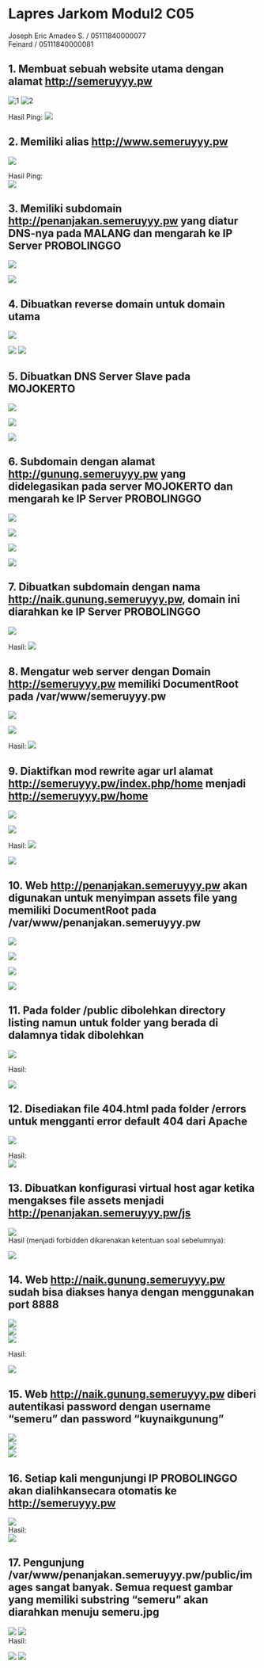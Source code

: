 # Lapres Jarkom Modul2 C05
Joseph Eric Amadeo S. / 05111840000077  
Feinard / 05111840000081

## 1. Membuat sebuah website utama dengan alamat http://semeruyyy.pw 
![1](https://lh5.googleusercontent.com/RTR_pvOtEZMWTk475htryTls1H5GyAV-zdWJJVfNkEL3q2dtfuBcuUp31IiGMxXt_UcNn66dn_DKWr3c0hWQs8W98fhZU26fOGzPXYvAdcKpthTjuohxf7c_wEvreAVBSr85ocWu)
![2](https://lh4.googleusercontent.com/FJAXFVr5CaVyj0yQ_3KIwKSft0YfRQAbnveiwpRDn9NljlLYX-1iISsSfGTc8MfmnruDXcHVSrodyFq6eqLVija2y29WHYNRo5fQpHXG9cDcO5zBMYzSP7M3jYRSNPJWcp-1edgo)  

Hasil Ping:
![](https://lh5.googleusercontent.com/BpBRM58pPbo-_DYhTpmZithMhWP8N9rzGvTiAeenTEWV0cXc5p36nFFygx1MlTiMsDvaU-C_FW9hS3c2bCcYCEIWKBdWcexqkoVAMF7xcHOZY83xEQx7lzOuTq3mMqygxbQHi7l9)

## 2. Memiliki alias http://www.semeruyyy.pw
![]( https://lh5.googleusercontent.com/aX8BeoqJcZNsd8wmMy1oJoytIKWu2480v7gps3jPlVxBXqgVuysuAEPKsa2TnSnYTqjHeLVX5-j_hmgmTCUzzW-_yqVzvMlMEM0728uSYRNVypFa2gvbfx8GaJ85c_BcRS68KzL5)

Hasil Ping:  
![]( https://lh6.googleusercontent.com/iNBTsIHCUe9Gky8iWGPw8VeV-uwnpg8wiCM8AqugxboxFCSkdL1RbO9B6NN5piBfffXJ9EoNh_vEYfn18trYdCaBudUHtiS16KYjIPRQZ5wVG_t4iO1Z2PJE18XZlJ2NzkmyzeWT)

## 3. Memiliki subdomain http://penanjakan.semeruyyy.pw yang diatur DNS-nya pada MALANG dan mengarah ke IP Server PROBOLINGGO
![](https://lh5.googleusercontent.com/vDec0AV6JNDbe4YPvxNi8WdR2rtCmKGZeyXuGKfPtINGBNW62a0QZrmqfX_fB9FlS2WcQv4YoNfVQn6IGwHg4sZbgEuYKPKjvHE2aY2RbkcXmPoHDP8DyrWzCseYqihjQqP8QhE_)

![]( https://lh3.googleusercontent.com/Re4-h-qIc7bg5pThdGlx_pLYQ02z8sY7bF2gkXIg3vHq1NNCcq_kY2mwZkxtmX773GcBGiroVIZ-kf9sA3N1T40LiHxZfx7opSGAEfCZQyfYSFwWzhT4DHaTTXHQmJjDH6lIPsUs)

## 4. Dibuatkan reverse domain untuk domain utama  
![](https://lh3.googleusercontent.com/Yh2DabHXlPQntxuG8U0ktR18XcMr70GwNOtboERTzIn9rP6TB9bkPPT3_RIlZBkNnxCIR_ru3NovQTiDCJTvZXL7zpZA2Gql6PrwxacdXoK2Jvs2N5oKUY62_rPBYnzK02YYQjK8)

![]( https://lh5.googleusercontent.com/zT6QDJOYmfOpQpvOta2gJQwxrJ63xB_xlVOFEtFiktu6q9VEk6Wm1RSmbZgfa63z6pL161IXja1sOx3M-SwJliBwl37TqSDbHhBos4ycRsaikrGb0c-Tb3qzHFqgmSlQ7lnfTC4p)
![](https://lh5.googleusercontent.com/h4JQxSUI_IPnS80tFc_ERSAJJLTs4C9Te5xugujeIZNst1P4Cq76AqgNNuJ9cq6nSJ2tevuZwQ_rMKuOCyuVKjAYVGCNnezcrJ0ABHUy1DYYt7-DxoF_yHwL_ju25UKN2e8yrtZN)

## 5. Dibuatkan DNS Server Slave pada MOJOKERTO
![](https://lh3.googleusercontent.com/-IjHXN4SD828-NJybSuio6IxRtPcMuhVXUsCyDzzBaYB8iBsn8ukS2bq0VYl0kiZ9NvTVYC-KYYIAn6PUJZbeDV4fRz6D_pD7HNiu6Ns5zXZO8D-4y6Ul44NhghfZPZA-OKSuKdy)

![](https://lh4.googleusercontent.com/1rFjVfTsBE9-AM842rzggs-q_K6nX1OM8ZggqgoQGbIbsPXqr1KN3BaqcBzXF0vf8K_kZlYUr24K9yjV-hjxo4Og9BKc6X3KKY4ipabKavS9KlZAMmx1Btlkz3gX5fjZkiEMBWmD)

![](https://lh5.googleusercontent.com/i2sDUdf2hQNJyTZrDB_L3zN9EZ03F7UZ3WJzsRWsatroy8GDbDVnc1O7ieghPBt6drJi2M7LzPre_JzNXAj_1iS9cg4WXhR5f-xh4Arqagl-y0JqdxyH0SSPS4Zzifd9Z7iOv5Mo)

## 6. Subdomain dengan alamat http://gunung.semeruyyy.pw yang didelegasikan pada server MOJOKERTO dan mengarah ke IP Server PROBOLINGGO

![](https://lh4.googleusercontent.com/i9FRi3JZynFT8CPeLJqSZ1UvODOA2sMaoNyRIEtAY0Nulkm_gpWkVL0AnE028DcD_UDrqlGj3deb14Lwu1NdK69Y0hER9CPWoDL7Mj2570h7uBSO_0y1_K3e1JeinK3cEGsXbMOE)

![](https://lh3.googleusercontent.com/Fur6DkkMzx92hCBPVYatm-fbYqUwUpP12d7CAvwAWCmOn1FcsWOpEqcqIquX6f3KRCvTm8oFleL8J4K-twDvGt6INtrjbPg5g_h7OGewZHeGOmKuQpWZc9uwUKgYzV7G0PAKr1II)

![](https://lh3.googleusercontent.com/7kUYMfoB2wzH4cVQJTZpS9fuRmVUCw8e2H7istoxtnHj36tJ8Cjec_dtBeJQKCt_h1F49NPPDNa24rmhQmLdX8Ucob4eJfeNM3Qj2CeJ17xmqPQ8WsUklkWesypRlupZOmGBc7Ku)

![](https://lh6.googleusercontent.com/bwReI_3dIysRb5dlJXu4PpTg0bPN6zfNvApBPAVT6OBZXyiOIuJSJyF1V_VQEUCVCYm7p9MyxPdqLewb1Vm7T8UP3UVL4PIhGVkoMTMItKqcX6PH-uqf7AovtcuUgjiETdok_-BL)

## 7. Dibuatkan subdomain dengan nama http://naik.gunung.semeruyyy.pw, domain ini diarahkan ke IP Server PROBOLINGGO
![](https://lh3.googleusercontent.com/7kUYMfoB2wzH4cVQJTZpS9fuRmVUCw8e2H7istoxtnHj36tJ8Cjec_dtBeJQKCt_h1F49NPPDNa24rmhQmLdX8Ucob4eJfeNM3Qj2CeJ17xmqPQ8WsUklkWesypRlupZOmGBc7Ku)  

Hasil:
![](https://lh6.googleusercontent.com/bwReI_3dIysRb5dlJXu4PpTg0bPN6zfNvApBPAVT6OBZXyiOIuJSJyF1V_VQEUCVCYm7p9MyxPdqLewb1Vm7T8UP3UVL4PIhGVkoMTMItKqcX6PH-uqf7AovtcuUgjiETdok_-BL)

## 8. Mengatur web server dengan Domain http://semeruyyy.pw memiliki DocumentRoot pada /var/www/semeruyyy.pw
![](https://lh4.googleusercontent.com/toYVMkFhCNdKiuXWHLXEOa7NMQ2AnP_1Ux0QC5QVE10DPivwP7l2fKfAZFTg8ttAbTmjNfmSBYJJ2aUFPCUCRfd0RgKyjrv6Q1lY6MkZGiF-O1wSV94rccknQDP1wNCUkWulNIeh)

![](https://lh4.googleusercontent.com/J7RFzHaTT7glk4Ja2lwMjeAnn214f4IIs7R8nGiIy2UI7M3zULbtmCcCLizH3AwKMvV0ySP21bO7OxwjqA9Nx35WspopycrTrL_ORPwhB74TAQC1QDjxGj5yPdtO1QoH_ePmnQgo)

Hasil:
![](https://lh5.googleusercontent.com/lnVFfSguj7pyBRWOkdIcIrd8aLx-0QZNRWvaedIkOXOq8XN3_fGDE57MIXPN-tmDE1ih3td9fbqhhILkmgDBD-SvLfXw-BDv1TAa2oF4gjzfFgFikrS698iYNLqLtufUG-L4mrwe)

## 9. Diaktifkan mod rewrite agar url alamat http://semeruyyy.pw/index.php/home menjadi http://semeruyyy.pw/home 
![](https://lh5.googleusercontent.com/JX9OKbab9FYDyA_uz4X-2XxwzgbtyQhqHf7w-8Rl_qlDlNI7WcMH5r-StzRrxAJMrZklxu0WXcpSvGx8J_v7R6h8MBkH_rltdVjM85bkRh6GgvX3eXRniErlz5A_qYujH5eywHCG)

![](https://lh6.googleusercontent.com/zz3MSN2fANIa6I1JoIEMSTeZdCTDEcJ6f-AHWFX8EJs3fJnEFdQQUVBV_j8AqvmmUn9puW_D0dQ1Fg7tuFsmyvZk8SRubkY0FfNDFx7ZHJ6ZRbVFpdO6cgkvH1s7sE9YXLnuIKsz)

Hasil:
![](https://lh4.googleusercontent.com/reiPNeyXmU4pWCnfMNGKVcP0Q85_LmR9M28R4ig98LqYKX1HQHcNux9gnKoZhgEqtmqdoyg_AZm1nAWCv1sGFTU3Ms5UJVy1LZPPVKEhBfeBU0wcjOEM9IlqCoSDfg15YDNLX9Xp)

![](https://lh4.googleusercontent.com/_oHEg2PlGEO9GT4fvFfVVzmzeQmdYAR_15LXw92K-X7cMAX3w0QXstJA6QLz7NVJmnKzTG--2cmtrelMj_snCkYuRfdrBLHmAszJgAvPlqk9wXneDvVHTJ4UndW4gpMez_dBZ0cr)

## 10. Web http://penanjakan.semeruyyy.pw akan digunakan untuk menyimpan assets file yang memiliki DocumentRoot pada /var/www/penanjakan.semeruyyy.pw
![](https://lh5.googleusercontent.com/IcbSepoE0KZEcPbpx6zpOE8l6TtvLPBNWBc0oL-CVYTUGJExeB2Doj6amqrDOwdrnY8CU8ojLw6TAAwRoA6DSP5yEVIO-j4NSzbIsQRxkNNDmzbiEhpNs9kfx9X2IH_YS408UOOw)

![](https://lh3.googleusercontent.com/U2XuMuog4vwK9KElqX0URcuIJ4c6suK3_fwD0qPjkicBAtk3N7BjaAyUCv4TC0aDMwIFhTKsGG4CKSGtiX8VPI83EgIRC99rGtiKfPY7Oo7Pn0HofQu98dqZWiqZ5S2TYR2xgz0O)

![](https://lh6.googleusercontent.com/8Hp_4TjBTRMVGYGbITfA1cJ6oI9hZCFVN266JaMrIpG4mH3ivDpaXrBIj1hzTdOrYiOmdSwtKcbzXqSKLBSlUKN4QuWYePYPkNJcklIowQkE7w5RukQtFXxliSDXoeqaus5i821t)

![](https://lh5.googleusercontent.com/WXwrXdSL_rVDP6yJoxKhfXENTWo-OSewX3HW8lLCljYiObowj9Sps-bJW5S2hRwM1lAD8whKk9dey3qrJRBaqIFy56JSJmexRT8HRkuNM3Omb9Ceanp4iqV5fbZD8_xn0wZFwNRR)

## 11. Pada folder /public dibolehkan directory listing namun untuk folder yang berada di dalamnya tidak dibolehkan
![](https://lh4.googleusercontent.com/jM8kTwXAEXCx1Cnpum7xcEp4sjdobx0NPcStwCTdFQ41NUnQ2W0ZixZSpYhlVqdMcyAfa3F1SCEULi6MvSGdsIaMToMSSXqtju4hk6PwzHjJGGNyAMwNVkXbNqTZstudZUFoSFv6)

Hasil:

![](https://lh3.googleusercontent.com/3BrIOywRmFHEuJ05Z-J9_qCJ78Wp315CZ3-oaTh1LOj5OwKobeWReOXFH88G91VLN7-KVvza54fdxOUpqjTsZS-Pg-BBmnYUsoMLrvKAXd8__MX_Bd6z1wsTl4mR8h2ZKlNcHcec)  

## 12. Disediakan file 404.html pada folder /errors untuk mengganti error default 404 dari Apache

![](https://lh4.googleusercontent.com/cY97lxIJ5Q4IIxuLtVpGPZSf4ITX02qUFdiD4sWk-99REHplELj68rm6p_DCTl-suajreaBT2XFjjjnW--nS3vZYRDYOwLd6KKae6AQqrct_6SIaEG1I-G-ZglrPZQVQ6hhRP9wM)

Hasil:  
![](https://lh4.googleusercontent.com/0DeHVKm_dXgnHTQLPD-yTvikW3UcA0N61Q9fyYxiOms3TCROVI8JZSZ4e-IOqpWh_wkdNDUquWJNQ6RnjTsZWlATN_METQ2OgE7V_xK1HoitBE-gmLy5o8H5f7_L7i_lKN2x89Zm)
## 13. Dibuatkan konfigurasi virtual host agar ketika mengakses file assets menjadi http://penanjakan.semeruyyy.pw/js
![](https://lh3.googleusercontent.com/RXNsEaBIKjz0Yklei-rFuK56veske6ltZmAXKlqkpLYb6nL-DCqpgBi5G8Nv-J5KA5n_v8oFC9CSNTn2Gr2zknNg7p8IyyU7Y6orYSNlzO_Ph5Lv5BD2SdpQeHn4aSd6RYsEtenn)  
Hasil (menjadi forbidden dikarenakan ketentuan soal sebelumnya):  

![](https://lh5.googleusercontent.com/Ap7OvFwFlFYlPSglEWTd-vY5JUgMyDoVGc4yodZc2d4QpPghOCyWPteoc1qVYLYZFE8aAN1jNHj-LJoXS8OnIZleUD6kQefOj7eqVd43ntGi1C7SaEDrQV3OsmffiFRd-DBmzzYf)

## 14. Web http://naik.gunung.semeruyyy.pw sudah bisa diakses hanya dengan menggunakan port 8888
![](https://lh3.googleusercontent.com/CwhpGHN5io_3DWlX3ohmuCUwP2HGl7DqpHMP5q0Cx7vJaxc7wHqSWKRsstYkPMq0aAMkLJuurRA_20YO4e-beHrAlQPk6_2on8CBOb4_QJoCeAZL_uXsJ5e_a6DcY21NVa24iEnu)  
![](https://lh3.googleusercontent.com/LYVf7D8IgEC96GQB3LoHAyZ480b4DMW_dhzrl3EB4j3iTL0hyVfyDbl0DrjtunvBmc449jjMQnwW18-oQdn-V1tfKyyG8l6XIq88CELZuoJS62ch7MSUGWSrERefrMk20rHuAGbQ)  
![](https://lh6.googleusercontent.com/e2H1ZbCo8an1uzrJmdeZEUQUHtENWqdyi7blWOLwX6zwosJSgs15N3ExxuWgN9pI8qL4YPg-wY6miufyk08y0WS-a4PDS6hABJNxZrP6ealUOvBIwqc-r9Cp6o3-G4vguU_eC8_B) 

Hasil:  

![](https://lh4.googleusercontent.com/ZUE_vxpCaUNg06UEJs4ADIWh3nuRatxOZBprdmWvjA5NEHK96hlvQl_KFtYw9R6yjPJ-Jdb_bghqiumI87pNBGDgvRlIi3hW8uh4TVTMWya2DKQQBZlyic4Yoajzlna83YI4AOuQ)
## 15. Web http://naik.gunung.semeruyyy.pw diberi autentikasi password dengan username “semeru” dan password “kuynaikgunung”
![](https://lh4.googleusercontent.com/ESlGcaEXeBccHhFyXuAc_dHfLAJ6fncpWIH8Q30sEAReTTjCspGH34-sEDB9e3N6_WqwsYwGzoCba58bil-Lds2Obi1V94r4fMbI_Rw9RDIo08jZpq5TjEcIZkpsmTP4plujXlgp)  
![](https://lh6.googleusercontent.com/qd5aU1Zi6AlyDABhbyjS-m2lA9V8ZAw0BnF3uNgCdzg7kTgWsBZN7sb9VbpQtt51AIO22EWL-qyJFLBi__cK11K6Evh_t-N95SsPqi0hqyMh11XA17TBE3CnCKdVjt0ti3iYLDan)  
![](https://lh5.googleusercontent.com/J9FV4NKlmX4WnRxXGAGu21vzZf_8nvH7Gwb3eRqFmVt25X1aViP2_xJMSYRFcpIx2-qjO8rgPhNOIEUkUucTZAKXr8E68ebQ3c-nPJAUaOR_zbQ1YRuDk29EoUMffgADJxc2Bo_E)  

## 16. Setiap kali mengunjungi IP PROBOLINGGO akan dialihkansecara otomatis ke http://semeruyyy.pw
![](https://lh4.googleusercontent.com/a2F091GOKtOwcaAdUNmuGG2NJMbto46GDcglNI3JA05dWNADt7hMDoF5z7Gwi5UZ_sSeMuFdYbyYa6uY4T5FPDcfy8DUaFZVw-TeHiuv-lNIrOtQXLYHGv41zeId0ifJvMWb6-TQ)  
Hasil:  
![](https://lh5.googleusercontent.com/FSEtKmSbstbNuIIs6_6t_6MFhSn3jQxaDSwYMIXNTuSHYH2pfCtiuM4PIfFzJ7Z1bkas62c-CS3TF8DfPQrZ9CdafKBD4I6D3vKJwgBJHCxGFnljTJWe3KR4j2V4c7oDYJ4Su54L)

## 17. Pengunjung /var/www/penanjakan.semeruyyy.pw/public/images sangat banyak. Semua request gambar yang memiliki substring “semeru” akan diarahkan menuju semeru.jpg

![](https://lh5.googleusercontent.com/HrtAKqgsMLY5TceIwm_5QEB2rINx4Hs_C6QzdD14i9ogiwkcPdDG1UaSrByNrhivyKXztedUi6wL6sNq2c2FkSw0R7WbF0QLQbrPEz9Nnw0M2kW_Fh62cIrEEadGBsnEFOaMPKAD)
![](https://lh6.googleusercontent.com/ujhdKwcFM9wYWTHT9ST6qIfjrZANzvPfP7t-X8qyi68IUaNUJDMKjeD2p4FYFWBjwMFpXj5YGm_AagU9xxkoekdb_3CaTYeHe8cTJqyLUYEhvlOmyxNBmOGkmKXC9mZjFtWLtFT8)  
Hasil:  

![](https://lh3.googleusercontent.com/UpkUZgfyEHaR-QnmraTx3I10QzJsflQj4aLj9iTogvmsyjJiexzu16z2jcEYnD2m4tFa_aas62nl3h124UVwjsBw-GklNNW19qSQz4GH6S7CaclYgUG--pvcWKjNtmzXIxTzfIqr)
![](https://lh4.googleusercontent.com/eFO7W5qWQ4v5d1ApTBv4uNmXfSmFZROlP9Zs_4YiFmnC530D7o0DgU3MHTP5Ti_chv-TFJcNyrWMq6_JAEMaPX7P-FQ8t-d62bi5Hq6glkTyTAk37jKt_XMqEvvdn1rditBZ2xDL)
